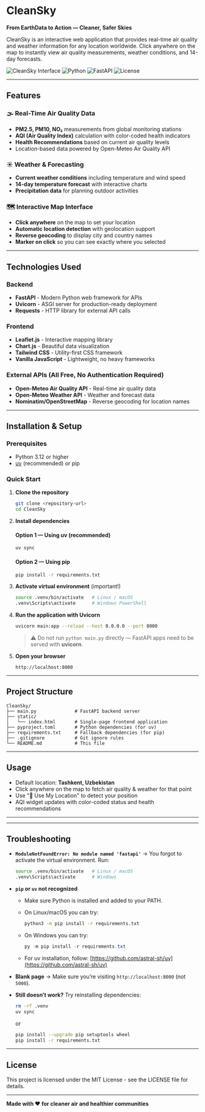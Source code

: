 # CleanSky

**From EarthData to Action — Cleaner, Safer Skies**

CleanSky is an interactive web application that provides real-time air quality and weather information for any location worldwide. Click anywhere on the map to instantly view air quality measurements, weather conditions, and 14-day forecasts.

![CleanSky Interface](https://img.shields.io/badge/Status-Active-success?style=flat-square)
![Python](https://img.shields.io/badge/Python-3.12+-blue?style=flat-square)
![FastAPI](https://img.shields.io/badge/FastAPI-Latest-009688?style=flat-square)
![License](https://img.shields.io/badge/License-MIT-yellow?style=flat-square)

---

## Features

### 🌫️ Real-Time Air Quality Data

* **PM2.5, PM10, NO₂** measurements from global monitoring stations
* **AQI (Air Quality Index)** calculation with color-coded health indicators
* **Health Recommendations** based on current air quality levels
* Location-based data powered by Open-Meteo Air Quality API

### ☀️ Weather & Forecasting

* **Current weather conditions** including temperature and wind speed
* **14-day temperature forecast** with interactive charts
* **Precipitation data** for planning outdoor activities

### 🗺️ Interactive Map Interface

* **Click anywhere** on the map to set your location
* **Automatic location detection** with geolocation support
* **Reverse geocoding** to display city and country names
* **Marker on click** so you can see exactly where you selected

---

## Technologies Used

### Backend

* **FastAPI** - Modern Python web framework for APIs
* **Uvicorn** - ASGI server for production-ready deployment
* **Requests** - HTTP library for external API calls

### Frontend

* **Leaflet.js** - Interactive mapping library
* **Chart.js** - Beautiful data visualization
* **Tailwind CSS** - Utility-first CSS framework
* **Vanilla JavaScript** - Lightweight, no heavy frameworks

### External APIs (All Free, No Authentication Required)

* **Open-Meteo Air Quality API** - Real-time air quality data
* **Open-Meteo Weather API** - Weather and forecast data
* **Nominatim/OpenStreetMap** - Reverse geocoding for location names

---

## Installation & Setup

### Prerequisites

* Python 3.12 or higher
* [uv](https://github.com/astral-sh/uv) (recommended) or pip

### Quick Start

1. **Clone the repository**

   ```bash
   git clone <repository-url>
   cd CleanSky
   ```

2. **Install dependencies**

   #### Option 1 — Using uv (recommended)

   ```bash
   uv sync
   ```

   #### Option 2 — Using pip

   ```bash
   pip install -r requirements.txt
   ```

3. **Activate virtual environment** (important!)

   ```bash
   source .venv/bin/activate   # Linux / macOS
   .venv\Scripts\activate      # Windows PowerShell
   ```

4. **Run the application with Uvicorn**

   ```bash
   uvicorn main:app --reload --host 0.0.0.0 --port 8000
   ```

   > ⚠️ Do not run `python main.py` directly — FastAPI apps need to be served with **uvicorn**.

5. **Open your browser**

   ```
   http://localhost:8000
   ```

---

## Project Structure

```
CleanSky/
├── main.py              # FastAPI backend server
├── static/
│   └── index.html       # Single-page frontend application
├── pyproject.toml       # Python dependencies (for uv)
├── requirements.txt     # Fallback dependencies (for pip)
├── .gitignore           # Git ignore rules
└── README.md            # This file
```

---

## Usage

* Default location: **Tashkent, Uzbekistan**
* Click anywhere on the map to fetch air quality & weather for that point
* Use "📍 Use My Location" to detect your position
* AQI widget updates with color-coded status and health recommendations

---
---

## Troubleshooting

* **`ModuleNotFoundError: No module named 'fastapi'`**
  → You forgot to activate the virtual environment. Run:

  ```bash
  source .venv/bin/activate   # Linux / macOS
  .venv\Scripts\activate      # Windows
  ```

* **`pip` or `uv` not recognized**

  * Make sure Python is installed and added to your PATH.
  * On Linux/macOS you can try:

    ```bash
    python3 -m pip install -r requirements.txt
    ```
  * On Windows you can try:

    ```powershell
    py -m pip install -r requirements.txt
    ```
  * For uv installation, follow: [https://github.com/astral-sh/uv](https://github.com/astral-sh/uv)

* **Blank page**
  → Make sure you’re visiting `http://localhost:8000` (not `5000`).

* **Still doesn’t work?**
  Try reinstalling dependencies:

  ```bash
  rm -rf .venv
  uv sync
  ```

  or

  ```bash
  pip install --upgrade pip setuptools wheel
  pip install -r requirements.txt
  ```

---

## License

This project is licensed under the MIT License - see the LICENSE file for details.

---

**Made with ❤️ for cleaner air and healthier communities**
